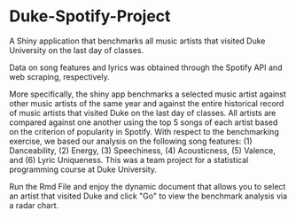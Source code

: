 # Duke-Spotify-Project
A Shiny application that benchmarks all music artists that visited Duke University on the last day of classes. 

Data on song features and lyrics was obtained through the Spotify API and web scraping, respectively.   

More specifically, the shiny app benchmarks a selected music artist against other music artists of the same year and against the entire historical record of music artists that visited Duke on the last day of classes. All artists are compared against one another using the top 5 songs of each artist based on the criterion of popularity in Spotify. With respect to the benchmarking exercise, we based our analysis on the following song features: (1) Danceability, (2) Energy, (3) Speechiness, (4) Acousticness, (5) Valence, and (6) Lyric Uniqueness.  This was a team project for a statistical programming course at Duke University.

Run the Rmd File and enjoy the dynamic document that allows you to select an artist that visited Duke and click "Go" to view the benchmark analysis via a radar chart.
